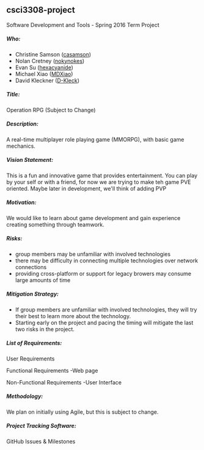 ## csci3308-project
Software Development and Tools - Spring 2016 Term Project

##### Who:

- Christine Samson ([casamson](https://github.com/casamson))
- Nolan Cretney ([nokynokes](https://github.com/nokynokes))
- Evan Su ([hexacyanide](https://github.com/hexacyanide))
- Michael Xiao ([MDXiao](https://github.com/MDXiao))
- David Kleckner ([D-Kleck](https://github.com/D-Kleck))

##### Title:
Operation RPG (Subject to Change)

##### Description:
A real-time multiplayer role playing game (MMORPG), with basic game mechanics.


##### Vision Statement:
This is a fun and innovative game that provides entertainment. You can play by your self or with a friend, for now we are trying to 
make teh game PVE oriented. Maybe later in development, we'll think of adding PVP

##### Motivation:
We would like to learn about game development and gain experience creating something through teamwork. 

##### Risks:
- group members may be unfamiliar with involved technologies
- there may be difficulty in connecting multiple technologies over network connections
- providing cross-platform or support for legacy browers may consume large amounts of time

##### Mitigation Strategy:
- If group members are unfamiliar with involved technologies, they will try their best to learn more about the technology.
- Starting early on the project and pacing the timing will mitigate the last two risks in the project.

##### List of Requirements:
User Requirements

Functional Requirements
-Web page

Non-Functional Requirements
-User Interface

##### Methodology:
We plan on initially using Agile, but this is subject to change. 

##### Project Tracking Software:
GitHub Issues & Milestones
